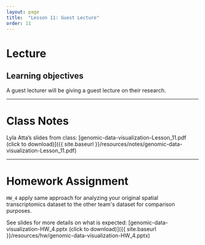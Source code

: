 ```yaml
---
layout: page
title:  "Lesson 11: Guest Lecture"
order: 11
---
```


# Lecture 

## Learning objectives

A guest lecturer will be giving a guest lecture on their research.

---

# Class Notes

Lyla Atta’s slides from class: [genomic-data-visualization-Lesson_11.pdf (click to download)]({{ site.baseurl }}/resources/notes/genomic-data-visualization-Lesson_11.pdf)

---

# Homework Assignment

`HW_4` apply same approach for analyzing your original spatial transcriptomics dataset to the other team's dataset for comparison purposes. 

See slides for more details on what is expected: [genomic-data-visualization-HW_4.pptx (click to download)]({{ site.baseurl }}/resources/hw/genomic-data-visualization-HW_4.pptx)